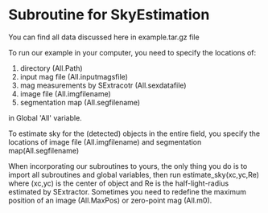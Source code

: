 # Subroutine for SkyEstimation 

You can find all data discussed here in example.tar.gz file

To run our example in your computer, you need to specify the locations of:

  1. directory (All.Path)
  2. input mag file (All.inputmagsfile)
  3. mag measurements by SExtracotr (All.sexdatafile)
  4. image file (All.imgfilename)
  5. segmentation map (All.segfilename)
  
in Global 'All' variable.

To estimate sky for the (detected) objects in the entire field, 
you specify the locations of image file (All.imgfilename) and segmentation map(All.segfilename)


When incorporating our subroutines to yours, the only thing you do is to import all subroutines and global variables, then
run estimate_sky(xc,yc,Re) where (xc,yc) is the center of object and Re is the half-light-radius estimated by SExtractor.
Sometimes you need to redefine the maximum position of an image (All.MaxPos) or zero-point mag (All.m0).
